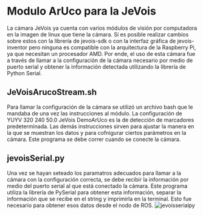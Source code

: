 # Modulo ArUco para la JeVois
La cámara JeVois ya cuenta con varios módulos de visión por computadora en la imagen de linux que tiene la cámara. Sí es posible realizar cambios sobre estos con la
librería de jevois-sdk o con la interfaz gráfica de jevois-inventor pero ninguna es compatible con la arquitectura de la Raspberry Pi, ya que necesitan un procesador AMD.
Por ende, el uso de esta cámara fue a través de llamar a la configuración de la cámara necesario por medio de puerto serial y obtener la información detectada utilizando
la librería de Python Serial. 


## JeVoisArucoStream.sh
Para llamar la configuración de la cámara se utilizó un archivo bash que le mandaba de una vez las instrucciones al módulo. La configuración de YUYV 320 240 50.0 JeVois 
DemoArUco es la de detección de marcadores predeterminada. Las demás instrucciones sirven para ajustar la manera en la que se muestran los datos y para cofnigurar ciertos 
parámetros en la cámara. Este programa se debe correr cuando se conecte la cámara.

## jevoisSerial.py
Una vez se hayan seteado los paramatros adecuados para llamar a la cámara con la configuración correcta, se debe recibir la información por medio del puerto serial al que
está conectado la cámara. Este programa utiliza la librería de PySerial para obtener esta información, separar la información que se recibe en el string y imprimirla en la 
terminal. Esto fue necesario para obtener esos datos desde el nodo de ROS. 
![jevoisserialpy](https://user-images.githubusercontent.com/69053381/195361817-a6fc2336-05f7-4f06-b4ca-52c5afa011d5.png)
